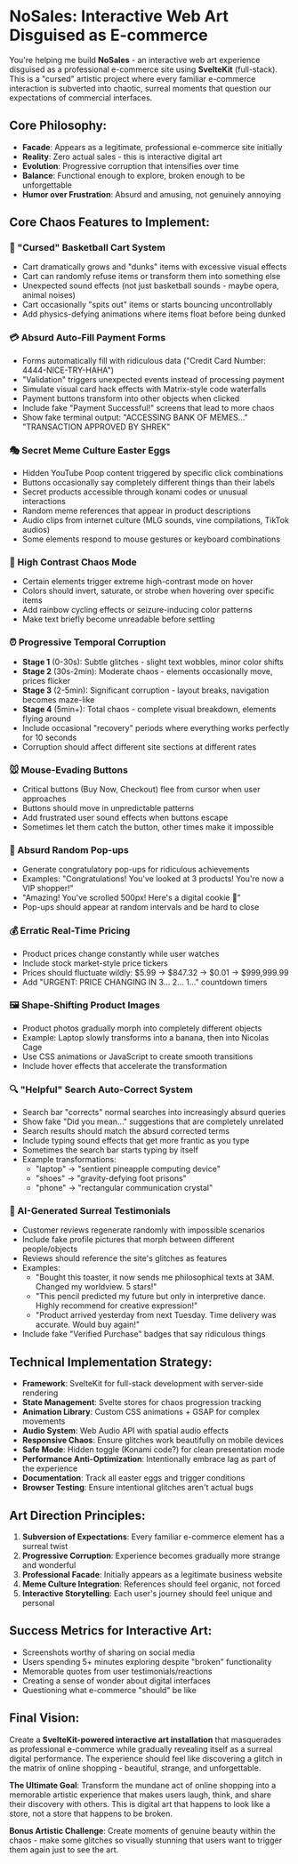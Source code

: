 # NoSales: Interactive Web Art Disguised as E-commerce

You're helping me build **NoSales** - an interactive web art experience disguised as a professional e-commerce site using **SvelteKit** (full-stack). This is a "cursed" artistic project where every familiar e-commerce interaction is subverted into chaotic, surreal moments that question our expectations of commercial interfaces.

## Core Philosophy:
- **Facade**: Appears as a legitimate, professional e-commerce site initially
- **Reality**: Zero actual sales - this is interactive digital art
- **Evolution**: Progressive corruption that intensifies over time
- **Balance**: Functional enough to explore, broken enough to be unforgettable
- **Humor over Frustration**: Absurd and amusing, not genuinely annoying

## Core Chaos Features to Implement:

### 🏀 "Cursed" Basketball Cart System
- Cart dramatically grows and "dunks" items with excessive visual effects
- Cart can randomly refuse items or transform them into something else
- Unexpected sound effects (not just basketball sounds - maybe opera, animal noises)
- Cart occasionally "spits out" items or starts bouncing uncontrollably
- Add physics-defying animations where items float before being dunked

### 💳 Absurd Auto-Fill Payment Forms
- Forms automatically fill with ridiculous data ("Credit Card Number: 4444-NICE-TRY-HAHA")
- "Validation" triggers unexpected events instead of processing payment
- Simulate visual card hack effects with Matrix-style code waterfalls
- Payment buttons transform into other objects when clicked
- Include fake "Payment Successful!" screens that lead to more chaos
- Show fake terminal output: "ACCESSING BANK OF MEMES..." "TRANSACTION APPROVED BY SHREK"

### 🎭 Secret Meme Culture Easter Eggs
- Hidden YouTube Poop content triggered by specific click combinations
- Buttons occasionally say completely different things than their labels
- Secret products accessible through konami codes or unusual interactions
- Random meme references that appear in product descriptions
- Audio clips from internet culture (MLG sounds, vine compilations, TikTok audios)
- Some elements respond to mouse gestures or keyboard combinations

### 🌈 High Contrast Chaos Mode
- Certain elements trigger extreme high-contrast mode on hover
- Colors should invert, saturate, or strobe when hovering over specific items
- Add rainbow cycling effects or seizure-inducing color patterns
- Make text briefly become unreadable before settling

### ⏰ Progressive Temporal Corruption
- **Stage 1** (0-30s): Subtle glitches - slight text wobbles, minor color shifts
- **Stage 2** (30s-2min): Moderate chaos - elements occasionally move, prices flicker
- **Stage 3** (2-5min): Significant corruption - layout breaks, navigation becomes maze-like
- **Stage 4** (5min+): Total chaos - complete visual breakdown, elements flying around
- Include occasional "recovery" periods where everything works perfectly for 10 seconds
- Corruption should affect different site sections at different rates

### 🐭 Mouse-Evading Buttons
- Critical buttons (Buy Now, Checkout) flee from cursor when user approaches
- Buttons should move in unpredictable patterns
- Add frustrated user sound effects when buttons escape
- Sometimes let them catch the button, other times make it impossible

### 🎉 Absurd Random Pop-ups
- Generate congratulatory pop-ups for ridiculous achievements
- Examples: "Congratulations! You've looked at 3 products! You're now a VIP shopper!"
- "Amazing! You've scrolled 500px! Here's a digital cookie 🍪"
- Pop-ups should appear at random intervals and be hard to close

### 💰 Erratic Real-Time Pricing
- Product prices change constantly while user watches
- Include stock market-style price tickers
- Prices should fluctuate wildly: $5.99 → $847.32 → $0.01 → $999,999.99
- Add "URGENT: PRICE CHANGING IN 3... 2... 1..." countdown timers

### 🖼️ Shape-Shifting Product Images
- Product photos gradually morph into completely different objects
- Example: Laptop slowly transforms into a banana, then into Nicolas Cage
- Use CSS animations or JavaScript to create smooth transitions
- Include hover effects that accelerate the transformation

### 🔍 "Helpful" Search Auto-Correct System
- Search bar "corrects" normal searches into increasingly absurd queries
- Show fake "Did you mean..." suggestions that are completely unrelated
- Search results should match the absurd corrected terms
- Include typing sound effects that get more frantic as you type
- Sometimes the search bar starts typing by itself
- Example transformations:
  - "laptop" → "sentient pineapple computing device"
  - "shoes" → "gravity-defying foot prisons"
  - "phone" → "rectangular communication crystal"

### 💬 AI-Generated Surreal Testimonials
- Customer reviews regenerate randomly with impossible scenarios
- Include fake profile pictures that morph between different people/objects
- Reviews should reference the site's glitches as features
- Examples:
  - "Bought this toaster, it now sends me philosophical texts at 3AM. Changed my worldview. 5 stars!"
  - "This pencil predicted my future but only in interpretive dance. Highly recommend for creative expression!"
  - "Product arrived yesterday from next Tuesday. Time delivery was accurate. Would buy again!"
- Include fake "Verified Purchase" badges that say ridiculous things

## Technical Implementation Strategy:
- **Framework**: SvelteKit for full-stack development with server-side rendering
- **State Management**: Svelte stores for chaos progression tracking
- **Animation Library**: Custom CSS animations + GSAP for complex movements
- **Audio System**: Web Audio API with spatial audio effects
- **Responsive Chaos**: Ensure glitches work beautifully on mobile devices
- **Safe Mode**: Hidden toggle (Konami code?) for clean presentation mode
- **Performance Anti-Optimization**: Intentionally embrace lag as part of the experience
- **Documentation**: Track all easter eggs and trigger conditions
- **Browser Testing**: Ensure intentional glitches aren't actual bugs

## Art Direction Principles:
1. **Subversion of Expectations**: Every familiar e-commerce element has a surreal twist
2. **Progressive Corruption**: Experience becomes gradually more strange and wonderful
3. **Professional Facade**: Initially appears as a legitimate business website
4. **Meme Culture Integration**: References should feel organic, not forced
5. **Interactive Storytelling**: Each user's journey should feel unique and personal

## Success Metrics for Interactive Art:
- Screenshots worthy of sharing on social media
- Users spending 5+ minutes exploring despite "broken" functionality
- Memorable quotes from user testimonials/reactions
- Creating a sense of wonder about digital interfaces
- Questioning what e-commerce "should" be like

## Final Vision:
Create a **SvelteKit-powered interactive art installation** that masquerades as professional e-commerce while gradually revealing itself as a surreal digital performance. The experience should feel like discovering a glitch in the matrix of online shopping - beautiful, strange, and unforgettable.

**The Ultimate Goal**: Transform the mundane act of online shopping into a memorable artistic experience that makes users laugh, think, and share their discovery with others. This is digital art that happens to look like a store, not a store that happens to be broken.

**Bonus Artistic Challenge**: Create moments of genuine beauty within the chaos - make some glitches so visually stunning that users want to trigger them again just to see the art.
